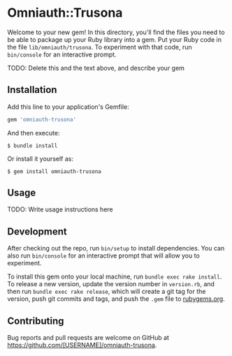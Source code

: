 # Omniauth::Trusona

Welcome to your new gem! In this directory, you'll find the files you need to be able to package up your Ruby library into a gem. Put your Ruby code in the file `lib/omniauth/trusona`. To experiment with that code, run `bin/console` for an interactive prompt.

TODO: Delete this and the text above, and describe your gem

## Installation

Add this line to your application's Gemfile:

```ruby
gem 'omniauth-trusona'
```

And then execute:

    $ bundle install

Or install it yourself as:

    $ gem install omniauth-trusona

## Usage

TODO: Write usage instructions here

## Development

After checking out the repo, run `bin/setup` to install dependencies. You can also run `bin/console` for an interactive prompt that will allow you to experiment.

To install this gem onto your local machine, run `bundle exec rake install`. To release a new version, update the version number in `version.rb`, and then run `bundle exec rake release`, which will create a git tag for the version, push git commits and tags, and push the `.gem` file to [rubygems.org](https://rubygems.org).

## Contributing

Bug reports and pull requests are welcome on GitHub at https://github.com/[USERNAME]/omniauth-trusona.

